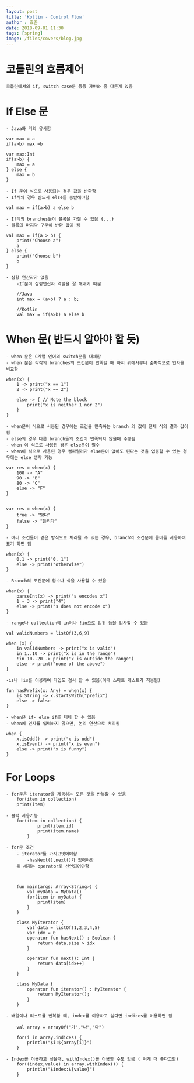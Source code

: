 ```yaml
---
layout: post
title: 'Kotlin - Control Flow'
author : 효준
date: 2018-09-01 11:30
tags: [spring]
image: /files/covers/blog.jpg
---
```


# 코틀린의 흐름제어

    코틀린에서의 if, switch case문 등등 자바와 좀 다른게 있음

# If Else 문
    - Java와 거의 유사함

    var max = a
    if(a>b) max =b

    var max:Int
    if(a>b) {
        max = a
    } else {
        max = b
    }

    - If 문이 식으로 사용되는 경우 값을 반환함
    - If식의 경우 반드시 else를 동반해야함

    val max = if(a>b) a else b

    - If식의 branches들이 블록을 가질 수 있음 {...}
    - 블록의 마지막 구문이 반환 값이 됨

    val max = if(a > b) {
        print("Choose a")
        a
    } else {
        print("Choose b")
        b
    }

    - 삼항 연산자가 없음
        -If문이 삼항연산자 역할을 잘 해내기 때문

        //Java
        int max = (a>b) ? a : b;

        //Kotlin
        val max = if(a>b) a else b


# When 문( 반드시 알아야 할 듯)
    - when 문은 C계열 언어의 switch문을 대체함
    - when 문은 각각의 branches의 조건문이 만족할 때 까지 위에서부터 순차적으로 인자를 비교함

    when(x) {
        1 -> print("x == 1")
        2 -> print("x == 2")

        else -> { // Note the block
            print("x is neither 1 nor 2")
        }
    }

    - when문이 식으로 사용된 경우에는 조건을 만족하는 branch 의 값이 전체 식의 결과 값이 됨
    - else의 경우 다른 branch들의 조건이 만족되지 않을때 수행됨
    - when 이 식으로 사용된 경우 else문이 필수
    - when이 식으로 사용된 경우 컴파일러가 else문이 없어도 된다는 것을 입증할 수 있는 경우에는 else 생략 가능

    var res = when(x) {
        100 -> "A"
        90 -> "B"
        80 -> "C"
        else -> "F"
    }


    var res = when(x) {
        true -> "맞다"
        false -> "틀리다"
    }

    - 여러 조건들이 같은 방식으로 처리될 수 있는 경우, branch의 조건문에 콤마를 사용하여 표기 하면 됨

    when(x) {
        0,1 -> print("0, 1")
        else -> print("otherwise")
    }

    - Branch의 조건문에 함수나 식을 사용할 수 있음

    when(x) {
        parseInt(x) -> print("s encodes x")
        1 + 3 -> print("4")
        else -> print("s does not encode x")
    }

    - range나 collection에 in이나 !in으로 범위 등을 검사할 수 있음

    val validNumbers = listOf(3,6,9)

    when (x) {
        in validNumbers -> print("x is valid")
        in 1..10 -> print("x is in the range")
        !in 10..20 -> print("x is outside the range")
        else -> print("none of the above")
    }

    -is나 !is를 이용하여 타입도 검사 할 수 있음(이때 스마트 캐스트가 적용됨)

    fun hasPrefix(x: Any) = when(x) {
        is String -> x.startsWith("prefix")
        else -> false
    }

    - when은 if- else if를 대체 할 수 있음
    - when에 인자를 입력하지 않으면, 논리 연산으로 처리됨

    when {
        x.isOdd() -> print("x is odd")
        x.isEven() -> print("x is even")
        else -> print("x is funny")
    }


# For Loops

    - for문은 iterator을 제공하는 모든 것을 반복할 수 있음
        for(item in collection)
        print(item)

    - 블럭 사용가능
        for(item in collection) {
                print(item.id)
                print(item.name)
            }

    - for문 조건
        - iterator를 가지고잇어야함
            -hasNext(),next()가 있어야함
        위 세개는 operator로 선언되어야함



        fun main(args: Array<String>) {
            val myData = MyData()
            for(item in myData) {
                print(item)
            }
        }

        class MyIterator {
            val data = listOf(1,2,3,4,5)
            var idx = 0
            operator fun hasNext() : Boolean {
                return data.size > idx
            }

            operator fun next(): Int {
                return data[idx++]
            }
        }

        class MyData {
            operator fun iterator() : MyIterator {
                return MyIterator();
            }
        }

    - 배열이나 리스트를 반복할 때, index를 이용하고 싶다면 indices를 이용하면 됨

        val array = arrayOf("가","나","다")

        for(i in array.indices) {
            println("$i:${array[i]}")
        }

    - Index를 이용하고 싶을때, withIndex()를 이용할 수도 있음 ( 이게 더 좋다고함)
        for((index,value) in array.withIndex()) {
            println("$index:${value}")
        }
